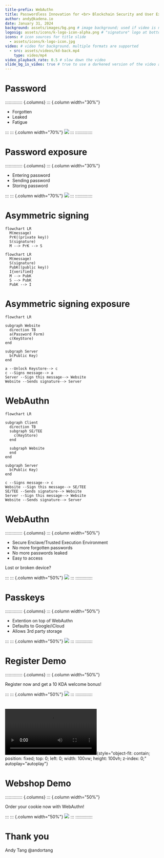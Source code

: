 ```yaml
---
title-prefix: WebAuthn
title: Passwordless Innovation for <br> Blockchain Security and User Experience
author: andy@kadena.io
date: January 31, 2024
background: assets/images/bg.png # image background; used if video is not present or slide_bg_is_video is not true
logosig: assets/icons/k-logo-icon-alpha.png # "signature" logo at bottom right of each slide. to disable this, set to a 1x1 transparent png
icons: # icon sources for title slide
  - assets/icons/k-logo-icon.jpg
video: # video for background. multiple formats are supported
  - src: assets/videos/kd-back.mp4
    type: video/mp4
video_playback_rate: 0.5 # slow down the video
slide_bg_is_video: true # true to use a darkened version of the video as slide background
---
```


# Password

:::::::::::::: {.columns}
::: {.column width="30%"}

- Forgotten
- Leaked
- Fatigue

:::
::: {.column width="70%"}
![](./assets/images/forgot-password.jpg)
:::
::::::::::::::

# Password exposure

:::::::::::::: {.columns}
::: {.column width="30%"}

- Entering password
- Sending password
- Storing password

:::
::: {.column width="70%"}
![](./assets/images/phishing.jpg)
:::
::::::::::::::

# Asymmetric signing

```{.mermaid width=100% format=svg theme=dark background=transparent}
flowchart LR
  M(message)
  PrK((private key))
  S(signature)
  M --> PrK --> S
```

```{.mermaid width=100% format=svg theme=dark background=transparent}
flowchart LR
  M(message)
  S(signature)
  PubK((public key))
  I{verified}
  M --> PubK
  S --> PubK
  PubK --> I
```

# Asymmetric signing exposure

```{.mermaid width=100% format=svg theme=dark background=transparent}
flowchart LR

subgraph Website
  direction TB
  a(Password Form)
  c(KeyStore)
end

subgraph Server
  b(Public Key)
end

a --Unlock Keystore--> c
c --Signs message--> a
Server --Sign this message--> Website
Website --Sends signature--> Server
```

# WebAuthn

```{.mermaid width=100% format=svg theme=dark background=transparent}
flowchart LR

subgraph Client
  direction TB
  subgraph SE/TEE
    c(KeyStore)
  end

  subgraph Website
  end
end

subgraph Server
  b(Public Key)
end

c --Signs message--> c
Website --Sign this message--> SE/TEE
SE/TEE --Sends signature--> Website
Server --Sign this message--> Website
Website --Sends signature--> Server
```

# WebAuthn

:::::::::::::: {.columns}
::: {.column width="50%"}

- Secure Enclave/Trusted Execution Environment
- No more forgotten passwords
- No more passwords leaked
- Easy to access

Lost or broken device?

:::
::: {.column width="50%"}
![](./assets/images/broken-phone.png)
:::
::::::::::::::

# Passkeys

:::::::::::::: {.columns}
::: {.column width="50%"}

- Extention on top of WebAuthn
- Defaults to Google/iCloud
- Allows 3rd party storage

:::
::: {.column width="50%"}
![](./assets/images/passkeys-hero.jpg)
:::
::::::::::::::

# Register Demo

:::::::::::::: {.columns}
::: {.column width="50%"}

Register now and get a 10 KDA welcome bonus!

:::
::: {.column width="50%"}
![](./assets/images/register.svg)
:::
::::::::::::::

#

![](./assets/videos/web-auth-n.mp4){style="object-fit: contain; position: fixed; top: 0; left: 0; width: 100vw; height: 100vh; z-index: 0;" autoplay="autoplay"}

# Webshop Demo

:::::::::::::: {.columns}
::: {.column width="50%"}

Order your cookie now with WebAuthn!

:::
::: {.column width="50%"}
![](./assets/images/webshop.svg)
:::
::::::::::::::

# Thank you

Andy Tang
@andortang
